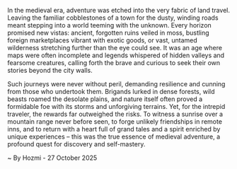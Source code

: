 
In the medieval era, adventure was etched into the very fabric of land travel. Leaving the familiar cobblestones of a town for the dusty, winding roads meant stepping into a world teeming with the unknown. Every horizon promised new vistas: ancient, forgotten ruins veiled in moss, bustling foreign marketplaces vibrant with exotic goods, or vast, untamed wilderness stretching further than the eye could see. It was an age where maps were often incomplete and legends whispered of hidden valleys and fearsome creatures, calling forth the brave and curious to seek their own stories beyond the city walls.

Such journeys were never without peril, demanding resilience and cunning from those who undertook them. Brigands lurked in dense forests, wild beasts roamed the desolate plains, and nature itself often proved a formidable foe with its storms and unforgiving terrains. Yet, for the intrepid traveler, the rewards far outweighed the risks. To witness a sunrise over a mountain range never before seen, to forge unlikely friendships in remote inns, and to return with a heart full of grand tales and a spirit enriched by unique experiences – this was the true essence of medieval adventure, a profound quest for discovery and self-mastery.

~ By Hozmi - 27 October 2025
